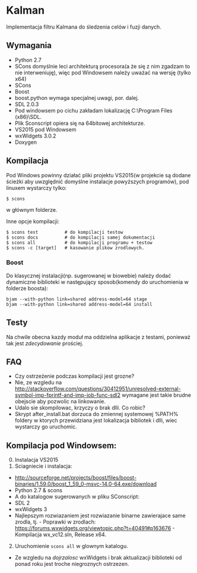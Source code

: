 # Kalman

Implementacja filtru Kalmana do śledzenia celów i fuzji danych.

## Wymagania

- Python 2.7
 - SCons domyślnie leci architekturą procesora(a że się z nim zgadzam to nie interweniuję), więc pod Windowsem należy uważać na wersję (tylko x64)
- SCons
- Boost
 - boost.python wymaga specjalnej uwagi, por. dalej.
- SDL 2.0.3
 - Pod windowsem po cichu zakładam lokalizację C:\Program Files (x86)\SDL.
- Plik Sconscript opiera się na 64bitowej architekturze.
- VS2015 pod Windowsem
- wxWidgets 3.0.2
- Doxygen

## Kompilacja

Pod Windows powinny działać pliki projektu VS2015(w projekcie są dodane ścieżki aby uwzględnić domyślne instalacje powyższych programów), pod linuxem wystarczy tylko:
```
$ scons
```
w głównym folderze.

Inne opcje kompilacji:
```
$ scons test          # do kompilacji testow
$ scons docs          # do kompilacji samej dokumentacji
$ scons all           # do kompilacji programu + testow
$ scons -c [target]   # kasowanie plikow zrodlowych.
```

### Boost
Do klasycznej instalacji(np. sugerowanej w biowebie) należy dodać dynamiczne biblioteki w następujący sposob(komendy do uruchomienia w folderze boosta):
 ```
 bjam --with-python link=shared address-model=64 stage
 bjam --with-python link=shared address-model=64 install
 ```

## Testy
Na chwile obecna kazdy moduł ma oddzielna aplikacje z testami, ponieważ tak jest _zdecydowanie_ prościej.

## FAQ
- Czy ostrzeżenie podczas kompilacji jest grozne?
 - Nie, ze wzgledu na http://stackoverflow.com/questions/30412951/unresolved-external-symbol-imp-fprintf-and-imp-iob-func-sdl2 wymagane jest takie brudne obejscie aby pozwolic na linkowanie.
- Udalo sie skompilowac, krzyczy o brak dlli. Co robic?
 - Skrypt after_install.bat dorzuca do zmiennej systemowej %PATH% foldery w ktorych przewidziana jest lokalizacja bibliotek i dlli, wiec wystarczy go uruchomic.

## Kompilacja pod Windowsem:
0. Instalacja VS2015
1. Sciagniecie i instalacja:
 - http://sourceforge.net/projects/boost/files/boost-binaries/1.59.0/boost_1_59_0-msvc-14.0-64.exe/download
 - Python 2.7 & scons
 - A do katalogow sugerowanych w pliku SConscript:
  - SDL 2
  - wxWidgets 3
   - Najlepszym rozwiazaniem jest rozwiazanie binarne zawierajace same zrodla, tj.
    - Poprawki w zrodlach: https://forums.wxwidgets.org/viewtopic.php?t=40491#p163676
    - Kompilacja wx_vc12.sln, Release x64.
2. Uruchomienie `scons all` w glownym katalogu.
 - Ze wzgledu na _dojrzalosc_ wxWidgets i brak aktualizacji biblioteki od ponad roku jest troche niegroznych ostrzezen.
